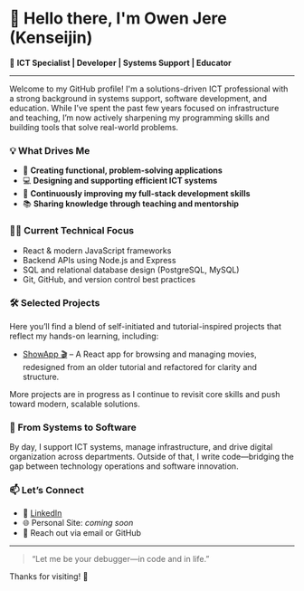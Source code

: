 # 👋 Hello there, I'm Owen Jere (Kenseijin)

🎯 **ICT Specialist | Developer | Systems Support | Educator**

---------------

Welcome to my GitHub profile! I'm a solutions-driven ICT professional with a strong background in systems support, software development, and education. While I’ve spent the past few years focused on infrastructure and teaching, I’m now actively sharpening my programming skills and building tools that solve real-world problems.

### 💡 What Drives Me

- 🔧 **Creating functional, problem-solving applications**
- 💻 **Designing and supporting efficient ICT systems**
- 🧠 **Continuously improving my full-stack development skills**
- 📚 **Sharing knowledge through teaching and mentorship**

### 👨‍💻 Current Technical Focus

- React & modern JavaScript frameworks
- Backend APIs using Node.js and Express
- SQL and relational database design (PostgreSQL, MySQL)
- Git, GitHub, and version control best practices

### 🛠️ Selected Projects

Here you’ll find a blend of self-initiated and tutorial-inspired projects that reflect my hands-on learning, including:

- [ShowApp 🎬](https://github.com/Kenseijin/ShowApp) – A React app for browsing and managing movies, redesigned from an older tutorial and refactored for clarity and structure.

More projects are in progress as I continue to revisit core skills and push toward modern, scalable solutions.

### 🔄 From Systems to Software

By day, I support ICT systems, manage infrastructure, and drive digital organization across departments. Outside of that, I write code—bridging the gap between technology operations and software innovation.

### 📫 Let’s Connect

- 💼 [LinkedIn](https://www.linkedin.com/in/owen-jere-9a72a617a)  
- 🌐 Personal Site: *coming soon*  
- 📧 Reach out via email or GitHub

---

> “Let me be your debugger—in code and in life.”

Thanks for visiting! 🌟
